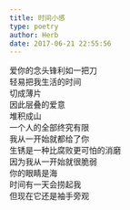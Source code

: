 ```yaml
---  
title: 时间小感  
type: poetry  
author: Herb  
date: 2017-06-21 22:55:56    
---  
```

爱你的念头锋利如一把刀  
轻易把我生活的时间  
切成薄片  
因此层叠的爱意  
堆积成山  
一个人的全部终究有限  
我从一开始就都给了你  
生锈是一种比腐败更可怕的消磨  
因为我从一开始就很脆弱  
你的眼睛是海  
时间有一天会捞起我  
但现在它还是袖手旁观